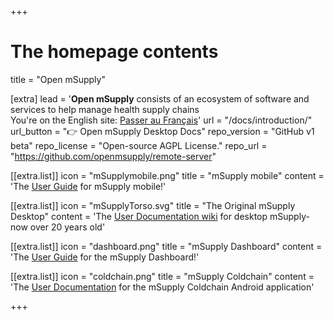 +++


# The homepage contents
title = "Open mSupply"

[extra]
lead = '<b>Open mSupply</b> consists of an ecosystem of software and services to help manage health supply chains</br>You&#39;re on the English site: <a href="/fr">Passer au Français</a>'
url = "/docs/introduction/"
url_button = "👉 Open mSupply Desktop Docs"
repo_version = "GitHub v1 beta"
repo_license = "Open-source AGPL License."
repo_url = "https://github.com/openmsupply/remote-server"


[[extra.list]]
icon = "mSupplymobile.png"
title = "mSupply mobile"
content = 'The <a href="/mobile/introduction">User Guide</a> for mSupply mobile!'

[[extra.list]]
icon = "mSupplyTorso.svg"
title = "The Original mSupply Desktop"
content = 'The <a href="https://docs.msupply.org.nz/">User Documentation wiki</a> for desktop mSupply- now over 20 years old'

[[extra.list]]
icon = "dashboard.png"
title = "mSupply Dashboard"
content = 'The <a href="/dashboard/introduction">User Guide</a> for the mSupply Dashboard!'

[[extra.list]]
icon = "coldchain.png"
title = "mSupply Coldchain"
content = 'The <a href="/coldchain/introduction">User Documentation</a> for the mSupply Coldchain Android application'

+++
